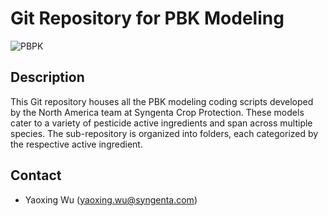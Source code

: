 # Git Repository for PBK Modeling 

![PBPK](https://github.com/user-attachments/assets/920c731c-1f2a-4788-b06c-1453b029bd3f)

## Description
This Git repository houses all the PBK modeling coding scripts developed by the North America team at Syngenta Crop Protection. 
These models cater to a variety of pesticide active ingredients and span across multiple species. 
The sub-repository is organized into folders, each categorized by the respective active ingredient.

## Contact

- Yaoxing Wu ([yaoxing.wu@syngenta.com](mailto:yaoxing.wu@syngenta.com))
